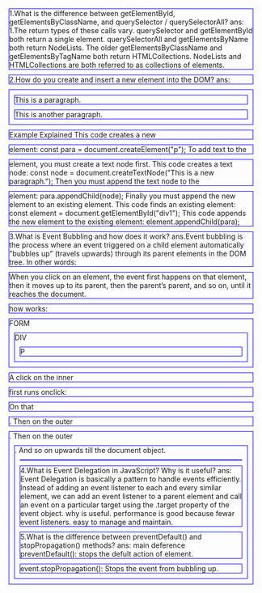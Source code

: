 1.What is the difference between getElementById, getElementsByClassName, and querySelector / querySelectorAll?
ans:
1.The return types of these calls vary. querySelector and getElementById both return a single element. querySelectorAll and getElementsByName both return NodeLists. The older getElementsByClassName and getElementsByTagName both return HTMLCollections. NodeLists and HTMLCollections are both referred to as collections of elements.





2.How do you create and insert a new element into the DOM?
ans:
<div id="div1">
  <p id="p1">This is a paragraph.</p>
  <p id="p2">This is another paragraph.</p>
</div>

<script>
const para = document.createElement("p");
const node = document.createTextNode("This is new.");
para.appendChild(node);

const element = document.getElementById("div1");
element.appendChild(para);
</script>



Example Explained 
This code creates a new <p> element:
const para = document.createElement("p");
To add text to the <p> element, you must create a text node first. This code creates a text node:
const node = document.createTextNode("This is a new paragraph.");
Then you must append the text node to the <p> element:
para.appendChild(node);
Finally you must append the new element to an existing element.
This code finds an existing element:
const element = document.getElementById("div1");
This code appends the new element to the existing element:
element.appendChild(para);





3.What is Event Bubbling and how does it work?
ans.Event bubbling is the process where an event triggered on a child element automatically "bubbles up" (travels upwards) through its parent elements in the DOM tree.
In other words:

When you click on an element, the event first happens on that element,
then it moves up to its parent,
then the parent’s parent, and so on, until it reaches the document.


how works:
<style>
  body * {
    margin: 10px;
    border: 1px solid blue;
  }
</style>

<form onclick="alert('form')">FORM
  <div onclick="alert('div')">DIV
    <p onclick="alert('p')">P</p>
  </div>
</form>

A click on the inner <p> first runs onclick:

On that <p>.
Then on the outer <div>.
Then on the outer <form>.
And so on upwards till the document object.



4.What is Event Delegation in JavaScript? Why is it useful?
ans:
Event Delegation is basically a pattern to handle events efficiently. Instead of adding an event listener to each and every similar element, we can add an event listener to a parent element and call an event on a particular target using the .target property of the event object.
why is useful.
performance is good because fewar event listeners.
easy to manage and maintain.

5.What is the difference between preventDefault() and stopPropagation() methods?
ans:
main deference
preventDefault():
stops the defult action of element.

event.stopPropagation():
Stops the event from bubbling up.
